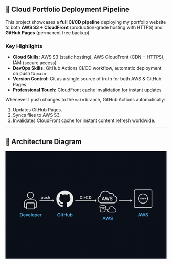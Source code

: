## 🚀 Cloud Portfolio Deployment Pipeline

This project showcases a **full CI/CD pipeline** deploying my portfolio website to both **AWS S3 + CloudFront** (production-grade hosting with HTTPS) and **GitHub Pages** (permanent free backup).  

### Key Highlights
- **Cloud Skills:** AWS S3 (static hosting), AWS CloudFront (CDN + HTTPS), IAM (secure access)
- **DevOps Skills:** GitHub Actions CI/CD workflow, automatic deployment on push to `main`
- **Version Control:** Git as a single source of truth for both AWS & GitHub Pages
- **Professional Touch:** CloudFront cache invalidation for instant updates

Whenever I push changes to the `main` branch, GitHub Actions automatically:
1. Updates GitHub Pages.
2. Syncs files to AWS S3.
3. Invalidates CloudFront cache for instant content refresh worldwide.

---

## 📌 Architecture Diagram
![CI/CD Pipeline](./A_flowchart_diagram_with_a_dark_background_illustr.png)
